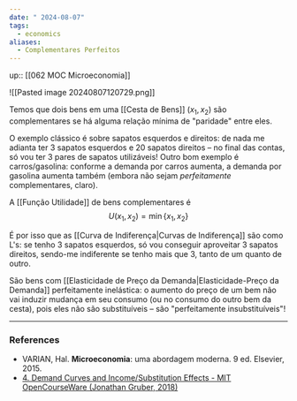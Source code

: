 ```yaml
---
date: " 2024-08-07"
tags:
  - economics
aliases:
  - Complementares Perfeitos
---
```


up:: [[062 MOC Microeconomia]]

![[Pasted image 20240807120729.png]]

Temos que dois bens em uma [[Cesta de Bens]] $(x_{1},x_{2})$ são complementares se há alguma relação mínima de "paridade" entre eles. 

O exemplo clássico é sobre sapatos esquerdos e direitos: de nada me adianta ter $3$ sapatos esquerdos e $20$ sapatos direitos – no final das contas, só vou ter $3$ pares de sapatos utilizáveis! Outro bom exemplo é carros/gasolina: conforme a demanda por carros aumenta, a demanda por gasolina aumenta também (embora não sejam *perfeitamente* complementares, claro).

A [[Função Utilidade]] de bens complementares é
$$
U(x_{1},x_{2}) = \min\{x_{1},x_{2}\}
$$

É por isso que as [[Curva de Indiferença|Curvas de Indiferença]] são como L's: se tenho $3$ sapatos esquerdos, só vou conseguir aproveitar $3$ sapatos direitos, sendo-me indiferente se tenho mais que $3$, tanto de um quanto de outro.

São bens com [[Elasticidade de Preço da Demanda|Elasticidade-Preço da Demanda]] perfeitamente inelástica: o aumento do preço de um bem não vai induzir mudança em seu consumo (ou no consumo do outro bem da cesta), pois eles não são substituíveis – são "perfeitamente insubstituíveis"!

---
### References
- VARIAN, Hal. **Microeconomia**: uma abordagem moderna. 9 ed. Elsevier, 2015.
- [4. Demand Curves and Income/Substitution Effects - MIT OpenCourseWare (Jonathan Gruber, 2018)](https://www.youtube.com/watch?v=x0scPosOsoI&list=PLUl4u3cNGP62oJSoqb4Rf-vZMGUBe59G-&index=4)